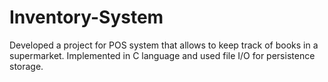 # Inventory-System
Developed a project for POS system that allows to keep track of books in a supermarket.
Implemented in C language and used file I/O for persistence storage.
